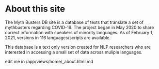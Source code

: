 # About this site

The Myth Busters DB site is a database of texts that translate a set of mythbusters regarding COVID-19. 
The project began in May 2020 to share correct information with speakers of minority languages. 
As of February 1, 2021, versions in 116 languages/scripts are available. 

This database is a text only version created for NLP researchers who are interested in accessing 
a small set of data across muliple languages. 


edit me in /app/views/home/_about.html.md
